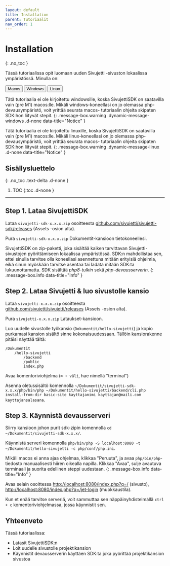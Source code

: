 ```yaml
---
layout: default
title: Installation
parent: Tutoriaalit
nav_order: 1
---
```


# Installation
{: .no_toc }

Tässä tutoriaalissa opit luomaan uuden Sivujetti -sivuston lokaalissa ympäristössä. Minulla on:

<div id="tutorial-os-selector" class="mb-6">
<button onclick="sivujettiDocs.alterInstallationTutorialInstructionsFor('macos')" type="button" name="button" class="btn">Macos</button>
<button onclick="sivujettiDocs.alterInstallationTutorialInstructionsFor('windows')" type="button" name="button" class="btn">Windows</button>
<button onclick="sivujettiDocs.alterInstallationTutorialInstructionsFor('linux')" type="button" name="button" class="btn">Linux</button>
</div>

Tätä tutoriaalia ei ole kirjoitettu windowsille, koska SivujettiSDK on saatavilla vain (pre M1) macos:lle. Mikäli windows-koneellasi on jo olemassa php-devausympäristö, voit yrittää seurata macos- tutoriaalin ohjeita skipaten SDK:hon liityvät stepit.
{: .message-box.warning .dynamic-message-windows .d-none data-title="Notice" }

Tätä tutoriaalia ei ole kirjoitettu linuxille, koska SivujettiSDK on saatavilla vain (pre M1) macos:lle. Mikäli linux-koneellasi on jo olemassa php-devausympäristö, voit yrittää seurata macos- tutoriaalin ohjeita skipaten SDK:hon liityvät stepit.
{: .message-box.warning .dynamic-message-linux .d-none data-title="Notice" }

## Sisällysluettelo
{: .no_toc .text-delta .d-none }

1. TOC
{:toc .d-none }

---

## Step 1. Lataa SivujettiSDK

<span class="bg-highlight">Lataa</span> `sivujetti-sdk-x.x.x.zip` osoitteesta [github.com/sivujetti/sivujetti-sdk/releases](https://github.com/sivujetti/sivujetti-sdk/releases) (Assets -osion alta).

<span class="bg-highlight">Pura</span> `sivujetti-sdk-x.x.x.zip` Dokumentit-kansioon tietokoneellesi.

SivujettiSDK on zip-paketti, joka sisältää kaiken tarvittavan Sivujetti-sivustojen pyörittämiseen lokaalissa ympäristössä. SDK:n mahdollistaa sen, ettei sinulla tarvitse olla koneellasi asennettuna mitään erityisiä ohjelmia, eikä sinun myöskään tarvitse asentaa tai ladata mitään SDK:ta lukuunottamatta. SDK sisältää _php8-tulkin_ sekä _php-devausserverin_.
{: .message-box.info data-title="Info" }

## Step 2. Lataa Sivujetti & luo sivustolle kansio

<span class="bg-highlight">Lataa</span> `sivujetti-x.x.x.zip` osoitteesta [github.com/sivujetti/sivujetti/releases](https://github.com/sivujetti/sivujetti/releases) (Assets -osion alta).

<span class="bg-highlight">Pura</span> `sivujetti-x.x.x.zip` Lataukset-kansioon.

<span class="bg-highlight">Luo</span> uudelle sivustolle työkansio (`Dokumentit/hello-sivujetti`) ja <span class="bg-highlight">kopio</span> purkamasi kansion sisältö sinne kokonaisuudessaan. Tällöin kansiorakenne pitäisi näyttää tältä:
```
/Dokumentit
    /hello-sivujetti
        /backend
        /public
        index.php
```

<span class="bg-highlight">Avaa</span> komentoriviohjelma (`⌘ + väli`, hae nimellä "terminal")

<span class="bg-highlight">Asenna</span> oletussisältö komennolla `~/Dokumentit/sivujetti-sdk-x.x.x/php/bin/php ~/Dokumentit/hello-sivujetti/backend/cli.php install-from-dir basic-site kayttajanimi kayttajan@maili.com kayttajansalasana`.

## Step 3. Käynnistä devausserveri

<span class="bg-highlight">Siirry</span> kansioon johon purit sdk-zipin komennolla `cd ~/Dokumentit/sivujetti-sdk-x.x.x/`.

<span class="bg-highlight">Käynnistä</span> serveri komennolla `php/bin/php -S localhost:8080 -t ~/Dokumentit/hello-sivujetti -c php/conf/php.ini`.

Mikäli macos ei anna ajaa ohjelmaa, klikkaa "Peruuta", ja avaa `php/bin/php`-tiedosto manuaalisesti hiiren oikealla napilla. Klikkaa "Avaa", sulje avautuva terminaali ja suorita edellinen steppi uudestaan.
{: .message-box.info data-title="Info" }

<span class="bg-highlight">Avaa</span> selain osoittessa [http://localhost:8080/index.php?q=/](http://localhost:8080/index.php?q=/) (sivusto), [http://localhost:8080/index.php?q=/jet-login](http://localhost:8080/index.php?q=/jet-login) (muokkaustila).

Kun et enää tarvitse serveriä, voit sammuttaa sen näppäinyhdistelmällä `ctrl + c` komentoriviohjelmassa, jossa käynnistit sen.

## Yhteenveto

Tässä tutoriaalissa:

- Latasit SivujettiSDK:n
- Loit uudelle sivustolle projektikansion
- Käynnistit devausserverin käyttäen SDK:ta joka pyörittää projektikansion sivustoa

<script src="/assets/js/sivujetti-docs.js"></script>
